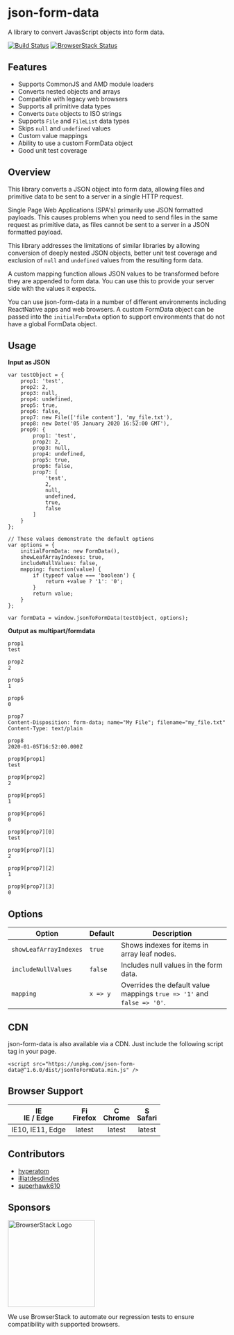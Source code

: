 # json-form-data
A library to convert JavasScript objects into form data.

[![Build Status](https://travis-ci.org/hyperatom/json-form-data.svg?branch=master)](https://travis-ci.org/hyperatom/json-form-data)
[![BrowserStack Status](https://automate.browserstack.com/badge.svg?badge_key=elFHOGNrR2tPTVBIUTRhNmRkTis2WXRDdEpsN29aN2tFWUJaTU5IelRQaz0tLXMwcU0rWFFWZG1yQm1BRFhDUUNxb2c9PQ==--3768e678743e72a8da61640d1224bac0bd7a8754)](https://automate.browserstack.com/public-build/elFHOGNrR2tPTVBIUTRhNmRkTis2WXRDdEpsN29aN2tFWUJaTU5IelRQaz0tLXMwcU0rWFFWZG1yQm1BRFhDUUNxb2c9PQ==--3768e678743e72a8da61640d1224bac0bd7a8754)

## Features
* Supports CommonJS and AMD module loaders
* Converts nested objects and arrays
* Compatible with legacy web browsers
* Supports all primitive data types
* Converts `Date` objects to ISO strings
* Supports `File` and `FileList` data types
* Skips `null` and `undefined` values
* Custom value mappings
* Ability to use a custom FormData object
* Good unit test coverage

## Overview

This library converts a JSON object into form data, 
allowing files and primitive data to be sent to a server in a single HTTP request.

Single Page Web Applications (SPA's) primarily use JSON formatted payloads. 
This causes problems when you need to send files in the same request as primitive data,
as files cannot be sent to a server in a JSON formatted payload.

This library addresses the limitations of similar libraries by allowing conversion of deeply nested JSON objects,
better unit test coverage and exclusion of `null` and `undefined` values from the resulting form data.

A custom mapping function allows JSON values to be transformed before they are appended to form data.
You can use this to provide your server side with the values it expects.

You can use json-form-data in a number of different environments including ReactNative apps and web browsers.
A custom FormData object can be passed into the `initialFormData` option to support environments that do not have a global FormData object.

## Usage

**Input as JSON**

```
var testObject = {
    prop1: 'test',
    prop2: 2,
    prop3: null,
    prop4: undefined,
    prop5: true,
    prop6: false,
    prop7: new File(['file content'], 'my_file.txt'),
    prop8: new Date('05 January 2020 16:52:00 GMT'),
    prop9: {
        prop1: 'test',
        prop2: 2,
        prop3: null,
        prop4: undefined,
        prop5: true,
        prop6: false,
        prop7: [
            'test', 
            2, 
            null, 
            undefined, 
            true, 
            false
        ]
    }
};

// These values demonstrate the default options
var options = {
    initialFormData: new FormData(),
    showLeafArrayIndexes: true,
    includeNullValues: false,
    mapping: function(value) {
        if (typeof value === 'boolean') {
            return +value ? '1': '0';
        }
        return value;
    }
};

var formData = window.jsonToFormData(testObject, options);
```

**Output as multipart/formdata**

```
prop1
test

prop2
2

prop5
1

prop6
0

prop7
Content-Disposition: form-data; name="My File"; filename="my_file.txt"
Content-Type: text/plain

prop8
2020-01-05T16:52:00.000Z

prop9[prop1]
test

prop9[prop2]
2

prop9[prop5]
1

prop9[prop6]
0

prop9[prop7][0]
test

prop9[prop7][1]
2

prop9[prop7][2]
1

prop9[prop7][3]
0

```

## Options

| Option | Default | Description |
| --- | --- | --- |
| `showLeafArrayIndexes` | `true` | Shows indexes for items in array leaf nodes. |
| `includeNullValues` | `false` | Includes null values in the form data. |
| `mapping` | `x => y` | Overrides the default value mappings `true => '1'` and `false => '0'`.

## CDN

json-form-data is also  available via a CDN. Just include the following script tag in your page.

`<script src="https://unpkg.com/json-form-data@^1.6.0/dist/jsonToFormData.min.js" />`

## Browser Support

| <img src="https://raw.githubusercontent.com/godban/browsers-support-badges/master/src/images/edge.png" alt="IE / Edge" width="16px" height="16px" /></br> IE / Edge | <img src="https://raw.githubusercontent.com/godban/browsers-support-badges/master/src/images/firefox.png" alt="Firefox" width="16px" height="16px" /></br> Firefox | <img src="https://raw.githubusercontent.com/godban/browsers-support-badges/master/src/images/chrome.png" alt="Chrome" width="16px" height="16px" /></br> Chrome | <img src="https://raw.githubusercontent.com/godban/browsers-support-badges/master/src/images/safari.png" alt="Safari" width="16px" height="16px" /></br> Safari |
| :---------: | :---------: | :---------: | :---------: |
| IE10, IE11, Edge | latest | latest | latest 

## Contributors

- <a href="https://github.com/hyperatom">hyperatom</a>
- <a href="https://github.com/illiatdesdindes">illiatdesdindes</a>
- <a href="https://github.com/superhawk610">superhawk610</a>

## Sponsors

<a href="http://browserstack.com/">
    <img alt="BrowserStack Logo" src="https://www.browserstack.com/images/layout/browserstack-logo-600x315.png" width="200" />
</a>

We use BrowserStack to automate our regression tests to ensure compatibility with supported browsers.
